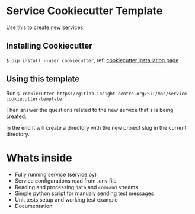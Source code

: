 # Service Cookiecutter Template
Use this to create new services


## Installing Cookiecutter
`$ pip install --user cookiecutter`, ref: [cookiecutter installation page](https://cookiecutter.readthedocs.io/en/latest/installation.html)

## Using this template

Run `$ cookiecutter https://gitlab.insight-centre.org/SIT/mps/service-cookiecutter-template`


Then answer the questions related to the new service that's is being created.

In the end it will create a directory with the new project slug in the current directory.

# Whats inside

* Fully running service (service.py)
* Service configurations read from .env file
* Reading and processing `data` and `command` streams
* Simple python script for manualy sending test messages
* Unit tests setup and working test example
* Documentation
